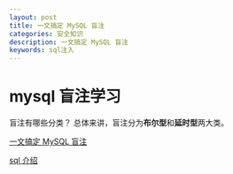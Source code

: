 ```yaml
---
layout: post
title: 一文搞定 MySQL 盲注
categories: 安全知识
description: 一文搞定 MySQL 盲注
keywords: sql注入
---
```


# mysql 盲注学习

盲注有哪些分类？
总体来讲，盲注分为**布尔型**和**延时型**两大类。

[一文搞定 MySQL 盲注](https://www.anquanke.com/post/id/266244#h3-2)

[sql 介绍](http://www.yowell.pw/?p=327)

